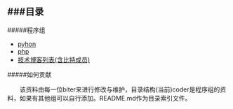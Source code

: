 ###目录
----

#####程序组


*   [pyhon](https://github.com/bitworkshop/learning-resource/blob/master/coder/python.md)
*   [php](https://github.com/bitworkshop/learning-resource/blob/master/coder/php.md)
*   [技术博客列表(含比特成员)](https://github.com/bitworkshop/learning-resource/blob/master/coder/blog.md)


#####如何贡献

&emsp;&emsp;该资料由每一位biter来进行修改与维护，目录结构(当前)coder是程序组的资料，如果有其他组可以自行添加。README.md作为目录索引文件。


